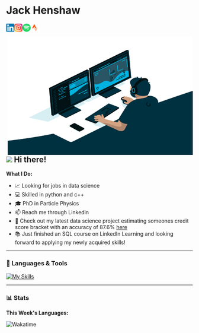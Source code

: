 # Jack Henshaw

  <p align="left">
    <a href="https://www.linkedin.com/in/jack-henshaw/">
      <img align="left" alt="Jack's LinkedIN" width="22px" src="https://raw.githubusercontent.com/jackhenshaw/jackhenshaw/main/images/linkedin.svg" />
    </a>
    <a href="https://www.instagram.com/jack_henshaw/">
      <img align="left" alt="Jack's Instagram" width="22px" src="https://raw.githubusercontent.com/jackhenshaw/jackhenshaw/main/images/instagram.svg" />
    </a>
    <a href="https://open.spotify.com/user/1131614634?si=U-_gWyJpRfiEBq6z6qyo3A&utm_source=copy-link">
      <img align="left" alt="Jack's Spotify" width="22px" src="https://raw.githubusercontent.com/jackhenshaw/jackhenshaw/main/images/spotify.svg" />
    </a>
    <a href="https://www.strava.com/athletes/jackhenshaw">
      <img align="left" alt="Jack's Strava" width="22px" src="https://raw.githubusercontent.com/jackhenshaw/jackhenshaw/main/images/strava.svg" />
    </a>
  </p>

<br>
<br>

<img align="right" alt="GIF"   src="https://raw.githubusercontent.com/jackhenshaw/jackhenshaw/main/images/code.gif?raw=true" width="500" height="320"/>

<h2 align="left">
<img src="https://media.giphy.com/media/hvRJCLFzcasrR4ia7z/giphy.gif" width="25px"/> 
Hi there!
</h2>

**What I Do:**
- 📈 Looking for jobs in data science
- 💻 Skilled in python and c++
- 🎓 PhD in Particle Physics
- 📫 Reach me through Linkedin
- 🏦 Check out my latest data science project estimating someones credit score bracket with an accuracy of 87.6% [here](https://github.com/jackhenshaw/creditScore)
- 📚 Just finished an SQL course on LinkedIn Learning and looking forward to applying my newly acquired skills! 

---

### 🧰 Languages & Tools

[![My Skills](https://skillicons.dev/icons?i=py,tensorflow,aws,cpp,git,githubactions,vim,linux,latex,bash,postgres)](https://skillicons.dev)

---

### 📊 Stats

**This Week's Languages:**

<p align="left">
  <img alt="Wakatime" src="https://github-readme-stats.vercel.app/api/wakatime?username=jackhenshaw&theme=gruvbox"/>
</p>

<!--
**Github:**

<p alig="left" href="https://github.com/jackhenshaw/convoychat">
  <img alt="Stats" src="https://github-readme-stats.vercel.app/api?username=jackhenshaw&count_private=true&theme=gruvbox&repo=convoychat" width="500"/>
</p>
-->
